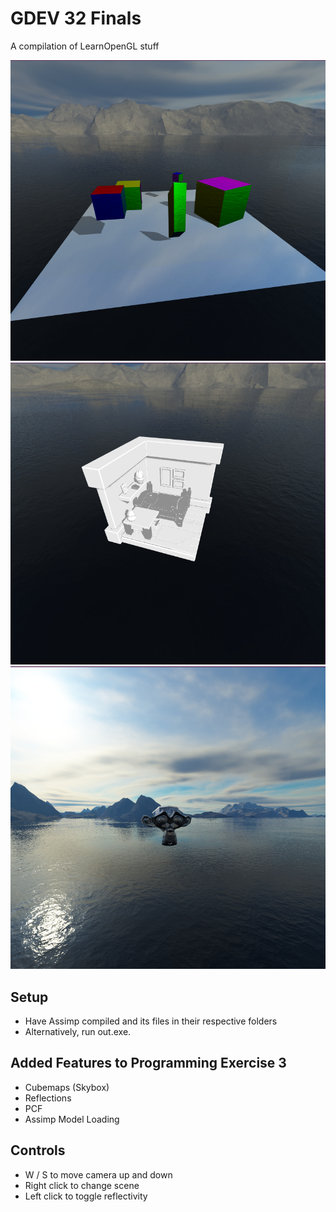 # GDEV 32 Finals
A compilation of LearnOpenGL stuff

![Cubes](screenshotCubes.png)
![Bedroom](screenshotBedroom.png)
![Monkey](screenshotMonkey.png)

## Setup
- Have Assimp compiled and its files in their respective folders
- Alternatively, run out.exe.

## Added Features to Programming Exercise 3
- Cubemaps (Skybox)
- Reflections
- PCF
- Assimp Model Loading

## Controls
- W / S to move camera up and down
- Right click to change scene
- Left click to toggle reflectivity
